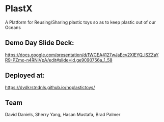 # PlastX
A Platform for Reusing/Sharing plastic toys so as to keep plastic out of our Oceans 

## Demo Day Slide Deck:
https://docs.google.com/presentation/d/1WCEA4127wJaEcv2XlEYQ_lSZZaYR9-PZmo-n4RNiVpA/edit#slide=id.ge9090756a_1_58

## Deployed at:
https://dvdkrstndnls.github.io/noplastictoys/

## Team
David Daniels, Sherry Yang, Hasan Mustafa, Brad Palmer
